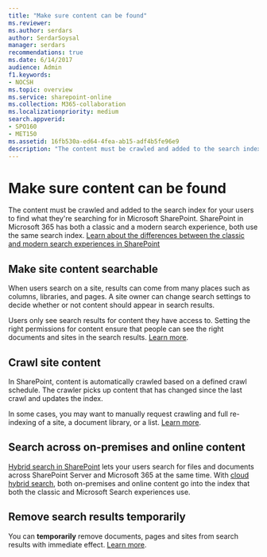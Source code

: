 ```yaml
---
title: "Make sure content can be found"
ms.reviewer: 
ms.author: serdars
author: SerdarSoysal
manager: serdars
recommendations: true
ms.date: 6/14/2017
audience: Admin
f1.keywords:
- NOCSH
ms.topic: overview
ms.service: sharepoint-online
ms.collection: M365-collaboration
ms.localizationpriority: medium
search.appverid:
- SPO160
- MET150
ms.assetid: 16fb530a-ed64-4fea-ab15-adf4b5fe96e9
description: "The content must be crawled and added to the search index for your users to find what they're searching for in SharePoint."
---
```


# Make sure content can be found

The content must be crawled and added to the search index for your users to find what they're searching for in Microsoft SharePoint. SharePoint in Microsoft 365 has both a classic and a modern search experience, both use the same search index. [Learn about the differences between the classic and modern search experiences in SharePoint](differences-classic-modern-search.md)

  
 ## Make site content searchable
  
When users search on a site, results can come from many places such as columns, libraries, and pages. A site owner can change search settings to decide whether or not content should appear in search results.
  
Users only see search results for content they have access to. Setting the right permissions for content ensure that people can see the right documents and sites in the search results. [Learn more](make-site-content-searchable.md).
  
## Crawl site content
  
In SharePoint, content is automatically crawled based on a defined crawl schedule. The crawler picks up content that has changed since the last crawl and updates the index.
  
In some cases, you may want to manually request crawling and full re-indexing of a site, a document library, or a list. [Learn more](crawl-site-content.md).
  
## Search across on-premises and online content
  
[Hybrid search in SharePoint](../SharePointServer/hybrid/hybrid-search-in-sharepoint.md) lets your users search for files and documents across SharePoint Server and Microsoft 365 at the same time. With [cloud hybrid search](../SharePointServer/hybrid/learn-about-cloud-hybrid-search-for-sharepoint.md), both on-premises and online content go into the index that both the classic and Microsoft Search experiences use. 
  
## Remove search results temporarily
  
You can **temporarily** remove documents, pages and sites from search results with immediate effect. [Learn more](remove-search-results.md).
